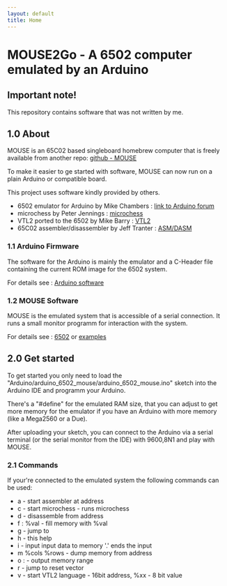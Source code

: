 ```yaml
---
layout: default
title: Home
---
```


MOUSE2Go - A 6502 computer emulated by an Arduino
=================================================

## Important note! 

This repository contains software that was not written by me. 


## 1.0 About

MOUSE is an 65C02 based singleboard homebrew computer that
is freely available from another repo: [github - MOUSE](https://github.com/mkeller0815/MOUSE)

To make it easier to ge started with software, MOUSE can now run on a plain Arduino or compatible board. 

This project uses software kindly provided by others.

 - 6502 emulator for Arduino by Mike Chambers : [link to Arduino forum](http://forum.arduino.cc/index.php?topic=193216.0)
 - microchess by Peter Jennings : [microchess](http://www.benlo.com/microchess/)
 - VTL2 ported to the 6502 by Mike Barry : [VTL2](http://6502.org/source/interpreters/vtl02.htm)
 - 65C02 assembler/disassembler by Jeff Tranter : [ASM/DASM](https://github.com/jefftranter/6502/tree/master/asm)

### 1.1 Arduino Firmware

The software for the Arduino is mainly the emulator and a C-Header file containing the current ROM image for the 6502 system. 

For details see : [Arduino software](pages/arduino)

### 1.2 MOUSE Software

MOUSE is the emulated system that is accessible of a serial connection. It runs a small monitor programm for interaction with the system.

For details see : [6502](pages/6502) or [examples](pages/examples)

## 2.0 Get started

To get started you only need to load the "Arduino/arduino_6502_mouse/arduino_6502_mouse.ino" sketch into
the Arduino IDE and programm your Arduino. 

There's a "#define" for the emulated RAM size, that you can adjust to get more memory for the emulator if
you have an Arduino with more memory (like a Mega2560 or a Due).

After uploading your sketch, you can connect to the Arduino via a serial terminal (or the serial monitor from
the IDE) with 9600,8N1 and play with MOUSE. 

### 2.1 Commands 

If your're connected to the emulated system the following commands can be used:

 - a <addr> - start assembler at address
 - c - start microchess - runs microchess 
 - d <addr> - disassemble from address
 - f <addr>:<addr> %val - fill memory with %val
 - g <addr> - jump to <addr>
 - h - this help
 - i <addr> - input <addr> input data to memory '.' ends the input
 - m <addr> %cols %rows - dump memory from address
 - o <addr>:<addr> - output memory range
 - r - jump to reset vector
 - v - start VTL2 language
 <addr> - 16bit address, %xx - 8 bit value

